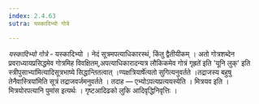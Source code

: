 ```yaml
---
index: 2.4.63
sutra: यस्कादिभ्यो गोत्रे

---
```

_यस्कादिभ्यो गोत्रे_ - यस्कादिभ्यो । नेदं सूत्रमपत्याधिकारस्थं, किंतु द्वैतीयीकम् । अतो गोत्रशब्देन प्रवराध्यायप्रसिद्धमेव गोत्रमिह विवक्षितम्,अपत्याधिकारादन्यत्र लौकिकमेव गोत्रं गृह्रते॑ इति 'यूनि लुक्' इति स्त्रीपुसाभ्या॑मित्यादिसूत्रभाष्ये सिद्धान्तितत्वात् ।ण्यक्षत्रियार्षे॑त्यतो सुगित्यनुवर्तते ।तद्राजस्य बहुषु तेनैवास्त्रिया॑मिति सूत्रं तद्राजवर्जमनुवर्तते । तदाह — एभ्योऽपत्यप्रत्ययस्येति । मित्रयव इति । मित्रयोरपत्यानि पुमांस इत्यर्थः । गृष्टआदिढको लुकि आदिवृद्धिनिवृत्तिः । 